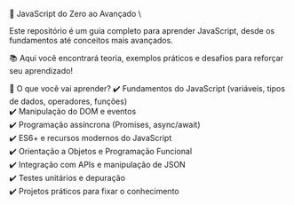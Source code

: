 🚀 JavaScript do Zero ao Avançado \

Este repositório é um guia completo para aprender JavaScript, desde os fundamentos até conceitos mais avançados.

📚 Aqui você encontrará teoria, exemplos práticos e desafios para reforçar seu aprendizado!

📌 O que você vai aprender?
✔️ Fundamentos do JavaScript (variáveis, tipos de dados, operadores, funções) \
✔️ Manipulação do DOM e eventos \
✔️ Programação assíncrona (Promises, async/await) \
✔️ ES6+ e recursos modernos do JavaScript \
✔️ Orientação a Objetos e Programação Funcional \
✔️ Integração com APIs e manipulação de JSON \
✔️ Testes unitários e depuração \
✔️ Projetos práticos para fixar o conhecimento
